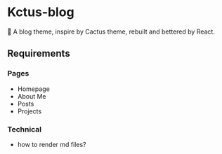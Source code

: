 # Kctus-blog

:memo: A blog theme, inspire by Cactus theme, rebuilt and bettered by React.

## Requirements

### Pages

+ Homepage
+ About Me
+ Posts
+ Projects

### Technical

+ how to render md files?
